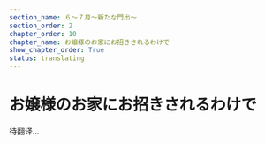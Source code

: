 ```yaml
---
section_name: ６～７月～新たな門出～
section_order: 2
chapter_order: 10
chapter_name: お嬢様のお家にお招きされるわけで
show_chapter_order: True
status: translating
---
```


# お嬢様のお家にお招きされるわけで
待翻译...
